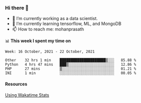 ### Hi there 👋

- 🔭 I’m currently working as a data scientist.
- 🌱 I’m currently learning tensorflow, ML, and MongoDB
- 📫 How to reach me: mohanprasath

📊 **This week I spent my time on**
<!--START_SECTION:waka-->
```text
Week: 16 October, 2021 - 22 October, 2021

Other    32 hrs 1 min    █████████████████████▒░░░   85.88 % 
Python   4 hrs 47 mins   ███▒░░░░░░░░░░░░░░░░░░░░░   12.86 % 
PHP      27 mins         ▒░░░░░░░░░░░░░░░░░░░░░░░░   01.21 % 
INI      1 min           ░░░░░░░░░░░░░░░░░░░░░░░░░   00.05 % 
```
<!--END_SECTION:waka-->

#### Resources
[Using Wakatime Stats](https://github.com/marketplace/actions/waka-readme)
